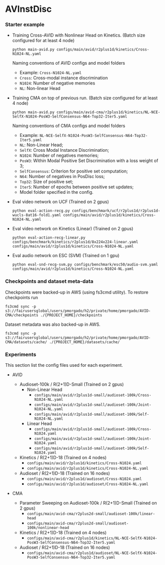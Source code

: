 # AVInstDisc

### Starter example

* Training Cross-AVID with Nonlinear Head on Kinetics. (Batch size configured for at least 4 node)

    ``
    python main-avid.py configs/main/avid/r2plus1d/kinetics/Cross-N1024-NL.yaml
    ``

    Naming conventions of AVID configs and model folders
     * Example: `Cross-N1024-NL.yaml`
     * `Cross`: Cross-modal instance discrimination
     * `N1024`: Number of negative memories
     * `NL`: Non-linear Head

* Training CMA on top of previous run. (Batch size configured for at least 4 node)

    ``
    python main-avid.py configs/main/avid-cma/r2plus1d/kinetics/NL-NCE-SelfX-N1024-PosW3-SelfConsensus-N64-Top32-Iter5.yaml
    ``

    Naming conventions of CMA configs and model folders
     * Example: `NL-NCE-SelfX-N1024-PosW3-SelfConsensus-N64-Top32-Iter5.yaml`
     * `NL`: Non-Linear Head;
     * `SelfX`: Cross Modal Instance Discrimination;
     * `N1024`: Number of negatives memories;
     * `PosW3`: Within Modal Positive Set Discrimination with a loss weight of 3;
     * `SelfConsensus`: Criterion for positive set computation;
     * `N64`: Number of negatives in PosDisc loss;
     * `Top32`: Size of positive set;
     * `Iter5`: Number of epochs between positive set updates;
     * Model folder specified in the config.

* Eval video network on UCF (Trained on 2 gpus)

    ``
    python eval-action-recg.py configs/benchmark/ucf/r2plus1d/r2plus1d-wucls-8at16-fold1.yaml configs/main/avid/r2plus1d/kinetics/Cross-N1024-NL.yaml
    ``

* Eval video network on Kinetics (Linear) (Trained on 2 gpus)

    ``
    python eval-action-recg-linear.py configs/benchmark/kinetics/r2plus1d/8x224x224-linear.yaml configs/main/avid/r2plus1d/kinetics/Cross-N1024-NL.yaml
    ``

* Eval audio network on ESC (SVM) (Trained on 1 gpu)

    ``
    python eval-snd-recg-svm.py configs/benchmark/esc50/audio-svm.yaml configs/main/avid/r2plus1d/kinetics/Cross-N1024-NL.yaml
    ``


### Checkpoints and dataset meta-data

Checkpoints were backed-up in AWS (using fs3cmd utility). To restore checkpoints run

``
fs3cmd sync -p s3://fairusersglobal/users/pmorgado/h2/private/home/pmorgado/AVID-CMA/checkpoints ./{PROJECT_HOME}/checkpoints 
``

Dataset metadata was also backed-up in AWS.

``
fs3cmd sync -p s3://fairusersglobal/users/pmorgado/h2/private/home/pmorgado/AVID-CMA/datasets/cache/ ./{PROJECT_HOME}/datasets/cache/ 
``

### Experiments
This section list the config files used for each experiment.

* AVID
    * Audioset-100k / R(2+1)D-Small (Trained on 2 gpus)
        * Non-Linear Head
            - `configs/main/avid/r2plus1d-small/audioset-100k/Cross-N1024-NL.yaml`
            - `configs/main/avid/r2plus1d-small/audioset-100k/Joint-N1024-NL.yaml`
            - `configs/main/avid/r2plus1d-small/audioset-100k/Self-N1024-NL.yaml`
        * Linear Head 
            - `configs/main/avid/r2plus1d-small/audioset-100k/Cross-N1024.yaml`
            - `configs/main/avid/r2plus1d-small/audioset-100k/Joint-N1024.yaml`
            - `configs/main/avid/r2plus1d-small/audioset-100k/Self-N1024.yaml`
    * Kinetics / R(2+1)D-18 (Trained on 4 nodes)
        - `configs/main/avid/r2plus1d/kinetics/Cross-N1024.yaml`
        - `configs/main/avid/r2plus1d/kinetics/Cross-N1024-NL.yaml`
    * Audioset / R(2+1)D-18 (Trained on 16 nodes)
        - `configs/main/avid/r2plus1d/audioset/Cross-N1024.yaml`
        - `configs/main/avid/r2plus1d/audioset/Cross-N1024-NL.yaml`
      
* CMA
    *  Parameter Sweeping on Audioset-100k / R(2+1)D-Small (Trained on 2 gpus)
        - `configs/main/avid-cma/r2plus2d-small/audioset-100k/linear-head`
        - `configs/main/avid-cma/r2plus2d-small/audioset-100k/nonlinear-head`
    *  Kinetics / R(2+1)D-18 (Trained on 4 nodes)
        - `configs/main/avid-cma/r2plus1d/kinetics/NL-NCE-SelfX-N1024-PosW3-SelfConsensus-N64-Top32-Iter5.yaml`
    *  Audioset / R(2+1)D-18 (Trained on 16 nodes)
        - `configs/main/avid-cma/r2plus1d/audioset/NL-NCE-SelfX-N1024-PosW3-SelfConsensus-N64-Top32-Iter5.yaml`